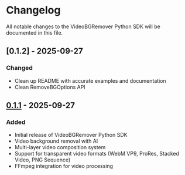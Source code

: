 # Changelog

All notable changes to the VideoBGRemover Python SDK will be documented in this file.

## [0.1.2] - 2025-09-27

### Changed
- Clean up README with accurate examples and documentation
- Clean RemoveBGOptions API

## [0.1.1] - 2025-09-27

### Added
- Initial release of VideoBGRemover Python SDK
- Video background removal with AI
- Multi-layer video composition system
- Support for transparent video formats (WebM VP9, ProRes, Stacked Video, PNG Sequence)
- FFmpeg integration for video processing

[0.1.1]: https://github.com/videobgremover/videobgremover-python/compare/v0.1.0...v0.1.1
[0.1.0]: https://github.com/videobgremover/videobgremover-python/releases/tag/v0.1.0
